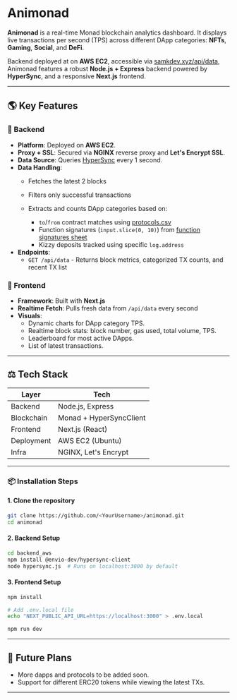 # Animonad

**Animonad** is a real-time Monad blockchain analytics dashboard. It displays live transactions per second (TPS) across different DApp categories: **NFTs**, **Gaming**, **Social**, and **DeFi**.

Backend deployed at on **AWS EC2**, accessible via [samkdev.xyz/api/data](https://samkdev.xyz/api/data), Animonad features a robust **Node.js + Express** backend powered by **HyperSync**, and a responsive **Next.js** frontend.

---

## 🌎 Key Features

### 🚀 Backend

* **Platform**: Deployed on **AWS EC2**.
* **Proxy + SSL**: Secured via **NGINX** reverse proxy and **Let's Encrypt SSL**.
* **Data Source**: Queries [HyperSync](https://monad-testnet.hypersync.xyz) every 1 second.
* **Data Handling**:
  * Fetches the latest 2 blocks
  * Filters only successful transactions
  * Extracts and counts DApp categories based on:

    * `to`/`from` contract matches using [protocols.csv](https://github.com/monad-developers/protocols/blob/main/protocols.csv)
    * Function signatures (`input.slice(0, 10)`) from [function signatures sheet](https://docs.google.com/spreadsheets/d/11vji0UhVjwzCRdvb8TXzBo5jSl0X_i-p0xP5rRgjui4/edit#gid=45694431)
    * Kizzy deposits tracked using specific `log.address`
* **Endpoints**:
  * `GET /api/data` - Returns block metrics, categorized TX counts, and recent TX list

### 🔄 Frontend

* **Framework**: Built with **Next.js**
* **Realtime Fetch**: Pulls fresh data from `/api/data` every second
* **Visuals**:
  * Dynamic charts for DApp category TPS.
  * Realtime block stats: block number, gas used, total volume, TPS.
  * Leaderboard for most active DApps.
  * List of latest transactions.

---

## ⚖️ Tech Stack

| Layer      | Tech                    |
| ---------- | ----------------------- |
| Backend    | Node.js, Express        |
| Blockchain | Monad + HyperSyncClient |
| Frontend   | Next.js (React)         |
| Deployment | AWS EC2 (Ubuntu)        |
| Infra      | NGINX, Let's Encrypt    |

---

### 📦 Installation Steps

#### 1. Clone the repository

```bash
git clone https://github.com/<YourUsername>/animonad.git
cd animonad
```

#### 2. Backend Setup

```bash
cd backend_aws
npm install @envio-dev/hypersync-client
node hypersync.js  # Runs on localhost:3000 by default
```

#### 3. Frontend Setup

```bash
npm install

# Add .env.local file
echo "NEXT_PUBLIC_API_URL=https://localhost:3000" > .env.local

npm run dev
```

---

## 🚀 Future Plans

* More dapps and protocols to be added soon.
* Support for different ERC20 tokens while viewing the latest TXs.

---

